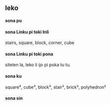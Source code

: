 ## leko

#### sona pu



#### sona Linku pi toki Inli

stairs, square, block, corner, cube

#### sona Linku pi toki pona

sitelen la, leko li ijo pi poka tu tu.

#### sona ku

square⁴, cube³, block³, stair², brick², polyhedron²

#### sona sin

